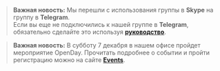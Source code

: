 >
>**Важная новость:** Мы перешли с использования группы в **Skype** на группу в **Telegram**.  
> Если вы еще не подключились к нашей группе в **Telegram**, 
> обязательно сделайте это используя **[руководство]({{site.materialsurl}}general/telegram_join)**.
>

>
>**Важная новость:** В субботу 7 декабря в нашем офисе пройдет мероприятие OpenDay. 
> Прочитать подробнее о событии и пройти регистрацию можно на сайте **[Events](https://events.epam.com/events/openday)**.
>
